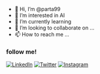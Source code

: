 - 👋 Hi, I’m @parta99
- 👀 I’m interested in AI
- 🌱 I’m currently learning 
- 💞️ I’m looking to collaborate on ...
- 📫 How to reach me ...
### follow me!
[![LinkedIn](https://flat.badgen.net/badge/linkedin/gede-juniada/cyan)](https://www.linkedin.com/in/gede-juniada/)
[![Twitter](https://flat.badgen.net/badge/icon/twitter?icon=twitter&label)](https://twitter.com/@djna911)
[![Instagram](https://flat.badgen.net/badge/instagram/@djna911/pink)](https://www.instagram.com/djna911/)

<!---
parta99/parta99 is a ✨ special ✨ repository because its `README.md` (this file) appears on your GitHub profile.
You can click the Preview link to take a look at your changes.
--->
